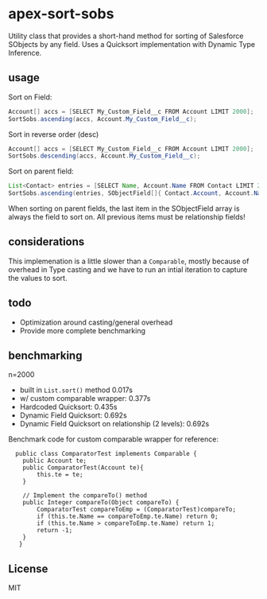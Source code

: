 # apex-sort-sobs

Utility class that provides a short-hand method for sorting of Salesforce SObjects by any field.  Uses a Quicksort implementation with Dynamic Type Inference.

## usage

Sort on Field:

``` java
Account[] accs = [SELECT My_Custom_Field__c FROM Account LIMIT 2000];
SortSobs.ascending(accs, Account.My_Custom_Field__c);
```

Sort in reverse order (desc)

``` java
Account[] accs = [SELECT My_Custom_Field__c FROM Account LIMIT 2000];
SortSobs.descending(accs, Account.My_Custom_Field__c);
```

Sort on parent field:

``` java
List<Contact> entries = [SELECT Name, Account.Name FROM Contact LIMIT 2000];
SortSobs.ascending(entries, SObjectField[]{ Contact.Account, Account.Name });
```

When sorting on parent fields, the last item in the SObjectField array is always the field to sort on.  All previous items must be relationship fields!

## considerations

This implemenation is a little slower than a `Comparable`, mostly because of overhead in Type casting and we have to run an intial iteration to capture the values to sort.

## todo

- Optimization around casting/general overhead
- Provide more complete benchmarking

## benchmarking

n=2000

- built in `List.sort()` method 0.017s
- w/ custom comparable wrapper: 0.377s
- Hardcoded Quicksort: 0.435s
- Dynamic Field Quicksort: 0.692s
- Dynamic Field Quicksort on relationship (2 levels): 0.692s


Benchmark code for custom comparable wrapper for reference:

      public class ComparatorTest implements Comparable {
        public Account te;
        public ComparatorTest(Account te){
            this.te = te;
        }

        // Implement the compareTo() method
        public Integer compareTo(Object compareTo) {
            ComparatorTest compareToEmp = (ComparatorTest)compareTo;
            if (this.te.Name == compareToEmp.te.Name) return 0;
            if (this.te.Name > compareToEmp.te.Name) return 1;
            return -1;
        }
       }

## License
MIT
